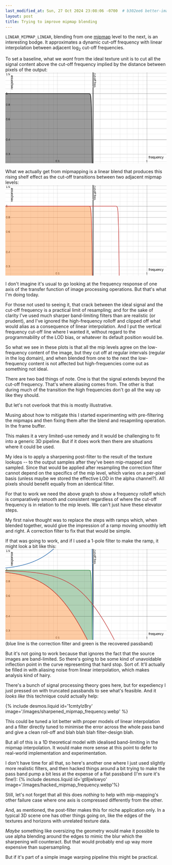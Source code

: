 ```yaml
---
last_modified_at: Sun, 27 Oct 2024 23:08:06 -0700  # b302ee6 better-images-for-mipmap-stuff
layout: post
title: Trying to improve mipmap blending
---
```

`LINEAR_MIPMAP_LINEAR`, blending from one [mipmap][] level to the next,
is an interesting bodge.  It approximates a dynamic cut-off frequency
with linear interpolation between adjacent log<sub>2</sub> cut-off
frequencies.

To set a baseline, what we _want_ from the ideal texture unit is to cut
all the signal content above the cut-off frequency implied by the
distance between pixels of the output:
![ideal frequency response](/images/ideal_mipmap_frequency.webp)

What we actually get from mipmapping is a linear blend that produces
this rising shelf effect as the cut-off transitions between two adjacent
mipmap levels:
![typical mipmap frequency response](/images/typical_mipmap_frequency.webp)

I don't imagine it's usual to go looking at the frequency response of
one axis of the transfer function of image processing operations.  But
that's what I'm doing today.

For those not used to seeing it, that crack between the ideal signal
and the cut-off frequency is a practical limit of resampling; and for
the sake of clarity I've used much sharper band-limiting filters than
are realistic (or prudent), and I've ignored the high-frequency rolloff
and clipped off what would alias as a consequence of linear
interpolation.  And I put the vertical frequency cut-off line where I
wanted it, without regard to the programmability of the LOD bias, or
whatever its default position would be.

So what we see in these plots is that all the mip levels agree on the
low-frequency content of the image, but they cut off at regular
intervals (regular in the log domain), and when blended from one to
the next the low-frequency content is not affected but high-frequencies
come out as something not ideal.

There are two bad things of note.  One is that the signal extends beyond
the cut-off frequency.  That's where aliasing comes from.  The other is
that during much of the transition the high frequencies don't go all the
way up like they should.

But let's not overlook that this is mostly illustrative.

Musing about how to mitigate this I started experimenting with
pre-filtering the mipmaps and then fixing them after the blend and
resapmling operation.  In the frame buffer.

This makes it a very limited-use remedy and it would be challenging to
fit into a generic 3D pipeline.  But if it does work then there are
situations where it could be used.

My idea is to apply a sharpening post-filter to the result of the
texture lookups -- to the output samples after they've been mip-mapped
and sampled.  Since that would be applied after resampling the
correction filter cannot depend on the specifics of the mip level, which
varies on a per-pixel basis (unless maybe we stored the effective LOD in
the alpha channel?).  All pixels should benefit equally from an
identical filter.

For that to work we need the above graph to show a frequency rolloff
which is comparatively smooth and consistent regardless of where the
cut-off frequency is in relation to the mip levels.  We can't just have
these elevator steps.

My first naive thought was to replace the steps with ramps which, when
blended together, would give the impression of a ramp moving smoothly
left and right.  A correction filter to fix that that would be simple.

If that was going to work, and if I used a 1-pole filter to make the
ramp, it might look a bit like this:
![wouldbenice mipmap frequency response](/images/unclipped_mipmap_frequency.webp)
(blue line is the correction filter and green is the recovered passband)

But it's not going to work because that ignores the fact that the source
images are band-limited.  So there's going to be some kind of
unavoidable inflection point in the curve representing that hard stop.
Sort of.  It'll actually be filled in with aliasing noise from linear
interpolation, which makes analysis kind of hairy.

There's a bunch of signal processing theory goes here, but for
expediency I just pressed on with truncated passbands to see what's
feasible.  And it _looks like_ this technique could actually help:

{% include desmos.liquid id='1cmtylz8ry' image='/images/sharpened_mipmap_frequency.webp' %}

This could be tuned a lot better with proper models of linear
interpolation and a filter directly tuned to minimise the error across
the whole pass band and give a clean roll-off and blah blah blah
filter-design blah.

But all of this is a 1D theoretical model with idealised band-limiting
in the mipmap interpolation.  It would make more sense at this point to
defer to real-world implementation and experimentation.

I don't have time for all that, so here's another one where I just used
slightly more realistic filters, and then hacked things around a bit
trying to make the pass band pump a bit less at the expense of a flat
passband (I'm sure it's fine!):
{% include desmos.liquid id='gt8jwlswyo' image='/images/hacked_mipmap_frequency.webp'%}

Still, let's not forget that all this does _nothing_ to help with
mip-mapping's other failure case where one axis is compressed
differently from the other.

And, as mentioned, the post-filter makes this for niche application
only.  In a typical 3D scene one has other things going on, like the
edges of the textures and horizons with unrelated texture data.

_Maybe_ something like oversizing the geometry would make it possible to
use alpha blending around the edges to mimic the blur which the
sharpening will counteract.  But that would probably end up way more
expensive than supersampling.

But if it's part of a simple image warping pipeline this might be
practical.

[mipmap]: <https://en.wikipedia.org/wiki/Mipmap>

